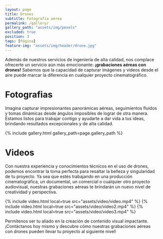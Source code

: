 ```yaml
---
layout: page
title: Drones
subtitle: Fotografía aérea
permalink: /gallery/
gallery_path: "assets/img/pexels"
excluded: true
position: 3
tags: [Página]
feature-img: "assets/img/header/drone.jpg"
---
```


Además de nuestros servicios de ingeniería de alta calidad, nos complace ofrecerte un servicio aún más emocionante: __¡grabaciones aéreas con drones!__ Sabemos que la capacidad de capturar imágenes y videos desde el aire puede marcar la diferencia en cualquier proyecto cinematográfico.

# Fotografias
Imagina capturar impresionantes panorámicas aéreas, seguimientos fluidos y tomas dinámicas desde ángulos imposibles de lograr de otra manera. Estamos listos para trabajar contigo y ayudarte a dar vida a tus ideas, brindando resultados excepcionales y de alta calidad.

{% include gallery.html gallery_path=page.gallery_path %}

# Videos
Con nuestra experiencia y conocimientos técnicos en el uso de drones, podemos encontrar la toma perfecta para resaltar la belleza y singularidad de tu proyecto. Ya sea que estés trabajando en una producción cinematográfica, un documental, un comercial o cualquier otro proyecto audiovisual, nuestras grabaciones aéreas te brindarán un nuevo nivel de creatividad y perspectiva.

{% include video.html local=true src="assets/video/video.mp4" %}
{% include video.html local=true src="assets/video/video2.mp4" %}
{% include video.html local=true src="assets/video/video3.mp4" %}

Permítenos ser tu aliado en la creación de contenido visual impactante. ¡Contáctanos hoy mismo y descubre cómo nuestras grabaciones aéreas con drones pueden llevar tu proyecto al siguiente nivel!
